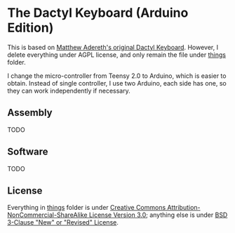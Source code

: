 # The Dactyl Keyboard (Arduino Edition)

This is based on [Matthew Adereth's original Dactyl Keyboard](https://github.com/adereth/dactyl-keyboard). However, I delete everything under AGPL license, and only remain the file under [things](things) folder.

I change the micro-controller from Teensy 2.0 to Arduino, which is easier to obtain. Instead of single controller, I use two Arduino, each side has one, so they can work independently if necessary.

## Assembly

TODO

## Software

TODO

## License

Everything in [things](things) folder is under [Creative Commons Attribution-NonCommercial-ShareAlike License Version 3.0](things/LICENSE); anything else is under [BSD 3-Clause "New" or "Revised" License](LICENSE).

